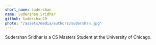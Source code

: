 ```yaml
---
short_name: sudershan
name: Sudershan Sridhar
github: Sudershan29
photo: "/assets/media/authors/sudershan.jpg"
---
```


Sudershan Sridhar is a CS Masters Student at the University of Chicago.